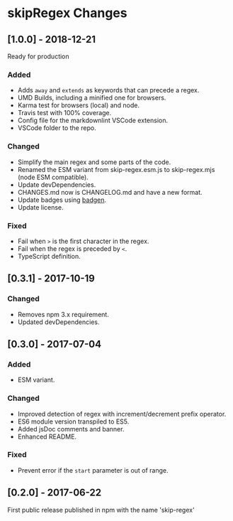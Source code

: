 # skipRegex Changes

## \[1.0.0] - 2018-12-21

Ready for production

### Added

- Adds `away` and `extends` as keywords that can precede a regex.
- UMD Builds, including a minified one for browsers.
- Karma test for browsers (local) and node.
- Travis test with 100% coverage.
- Config file for the markdownlint VSCode extension.
- VSCode folder to the repo.

### Changed

- Simplify the main regex and some parts of the code.
- Renamed the ESM variant from skip-regex.esm.js to skip-regex.mjs (node ESM compatible).
- Update devDependencies.
- CHANGES.md now is CHANGELOG.md and have a new format.
- Update badges using [badgen](https://badgen.net).
- Update license.

### Fixed

- Fail when `>` is the first character in the regex.
- Fail when the regex is preceded by `<`.
- TypeScript definition.

## \[0.3.1] - 2017-10-19

### Changed

- Removes npm 3.x requirement.
- Updated devDependencies.

## \[0.3.0] - 2017-07-04

### Added

- ESM variant.

### Changed

- Improved detection of regex with increment/decrement prefix operator.
- ES6 module version transpiled to ES5.
- Added jsDoc comments and banner.
- Enhanced README.

### Fixed

- Prevent error if the `start` parameter is out of range.

## \[0.2.0] - 2017-06-22

First public release published in npm with the name 'skip-regex'
